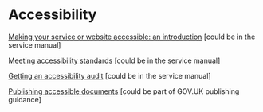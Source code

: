 # Accessibility

[Making your service or website accessible: an introduction](https://stephengill.github.io/a11y-guidance.github.io/introduction.html) [could be in the service manual]

[Meeting accessibility standards](https://stephengill.github.io/a11y-guidance.github.io/meeting-standards.html) [could be in the service manual]

[Getting an accessibility audit](https://stephengill.github.io/a11y-guidance.github.io/audit.html) [could be in the service manual]

[Publishing accessible documents](https://stephengill.github.io/a11y-guidance.github.io/documents.html) [could be part of GOV.UK publishing guidance]
